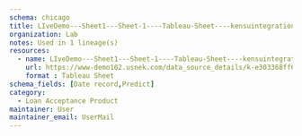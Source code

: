 ```yaml
---
schema: chicago
title: LIveDemo---Sheet1---Sheet-1----Tableau-Sheet----kensuintegration-site----Loan-Acceptance-Product
organization: Lab
notes: Used in 1 lineage(s)
resources:
  - name: LIveDemo---Sheet1---Sheet-1----Tableau-Sheet----kensuintegration-site----Loan-Acceptance-Product 
    url: https://www-demo102.usnek.com/data_source_details/k-e303368ff6ef28edbd7d454f64968793c7dd816919d4230764575b35aff66164 
    format : Tableau Sheet
schema_fields: [Date record,Predict]
category:
  - Loan Acceptance Product
maintainer: User
maintainer_email: UserMail
---
```

